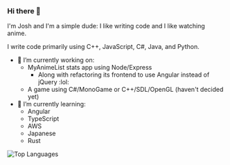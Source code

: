 ### Hi there 👋

I'm Josh and I'm a simple dude: I like writing code and I like watching anime.

I write code primarily using C++, JavaScript, C#, Java, and Python.

- 🔭 I’m currently working on:
  * MyAnimeList stats app using Node/Express
    * Along with refactoring its frontend to use Angular instead of jQuery :lol:
  * A game using C#/MonoGame or C++/SDL/OpenGL (haven't decided yet)
- 🌱 I’m currently learning:
  * Angular
  * TypeScript
  * AWS
  * Japanese
  * Rust

![Top Languages](https://github-readme-stats.vercel.app/api/top-langs/?username=YoCodingJosh&theme=tokyonight&layout=compact)

<!--
**YoCodingJosh/YoCodingJosh** is a ✨ _special_ ✨ repository because its `README.md` (this file) appears on your GitHub profile.

Here are some ideas to get you started:

- 🔭 I’m currently working on ...
- 🌱 I’m currently learning ...
- 👯 I’m looking to collaborate on ...
- 🤔 I’m looking for help with ...
- 💬 Ask me about ...
- 📫 How to reach me: ...
- 😄 Pronouns: ...
- ⚡ Fun fact: ...
-->
